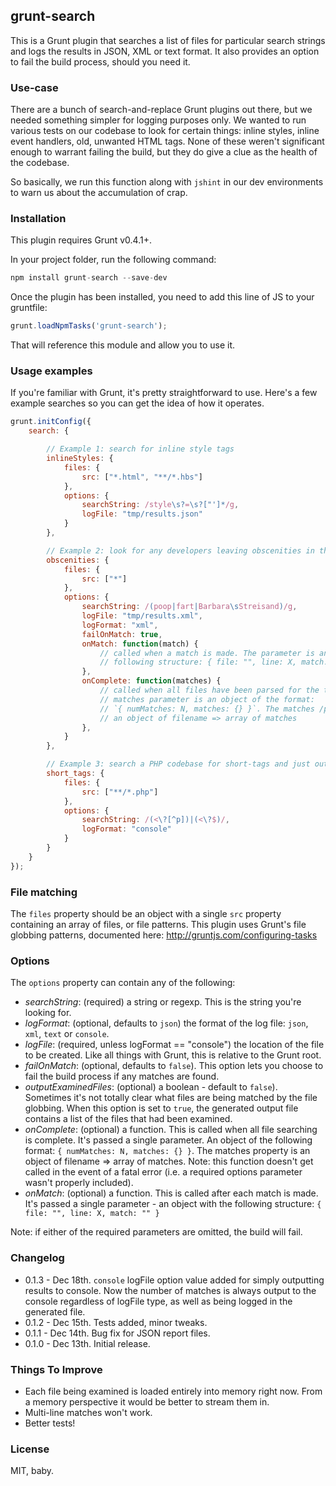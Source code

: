 ## grunt-search

This is a Grunt plugin that searches a list of files for particular search strings and logs the results in JSON, XML
or text format. It also provides an option to fail the build process, should you need it.

### Use-case

There are a bunch of search-and-replace Grunt plugins out there, but we needed something simpler for logging purposes
only. We wanted to run various tests on our codebase to look for certain things: inline styles, inline event handlers,
old, unwanted HTML tags. None of these weren't significant enough to warrant failing the build, but they do give a
clue as the health of the codebase.

So basically, we run this function along with `jshint` in our dev environments to warn us about the accumulation of crap.

### Installation

This plugin requires Grunt v0.4.1+.

In your project folder, run the following command:

```js
npm install grunt-search --save-dev
```

Once the plugin has been installed, you need to add this line of JS to your gruntfile:

```js
grunt.loadNpmTasks('grunt-search');
```

That will reference this module and allow you to use it.


### Usage examples

If you're familiar with Grunt, it's pretty straightforward to use. Here's a few example searches so you can get the idea
of how it operates.

```js
grunt.initConfig({
    search: {

        // Example 1: search for inline style tags
        inlineStyles: {
            files: {
                src: ["*.html", "**/*.hbs"]
            },
            options: {
                searchString: /style\s?=\s?["']*/g,
                logFile: "tmp/results.json"
            }
        },

        // Example 2: look for any developers leaving obscenities in the codebase
        obscenities: {
            files: {
                src: ["*"]
            },
            options: {
                searchString: /(poop|fart|Barbara\sStreisand)/g,
                logFile: "tmp/results.xml",
                logFormat: "xml",
                failOnMatch: true,
                onMatch: function(match) {
                    // called when a match is made. The parameter is an object of the
                    // following structure: { file: "", line: X, match: "" }
                },
                onComplete: function(matches) {
                    // called when all files have been parsed for the target. The
                    // matches parameter is an object of the format:
                    // `{ numMatches: N, matches: {} }`. The matches /property is
                    // an object of filename => array of matches
                },
            }
        },

        // Example 3: search a PHP codebase for short-tags and just output the findings to the console
		short_tags: {
			files: {
				src: ["**/*.php"]
			},
			options: {
				searchString: /(<\?[^p])|(<\?$)/,
				logFormat: "console"
			}
		}
    }
});
```

### File matching

The `files` property should be an object with a single `src` property containing an array of files, or file patterns.
This plugin uses Grunt's file globbing patterns, documented here:
http://gruntjs.com/configuring-tasks


### Options

The `options` property can contain any of the following:

- *searchString*: (required) a string or regexp. This is the string you're looking for.
- *logFormat*: (optional, defaults to `json`) the format of the log file: `json`, `xml`, `text` or `console`.
- *logFile*: (required, unless logFormat == "console") the location of the file to be created. Like all things with
Grunt, this is relative to the Grunt root.
- *failOnMatch*: (optional, defaults to `false`). This option lets you choose to fail the build process if any matches
are found.
- *outputExaminedFiles*: (optional) a boolean - default to `false`). Sometimes it's not totally clear what files are
being matched by the file globbing. When this option is set to `true`, the generated output file contains a list of the
files that had been examined.
- *onComplete*: (optional) a function. This is called when all file searching is complete. It's passed a single parameter.
An object of the following format: `{ numMatches: N, matches: {} }`. The matches property is an object of
filename => array of matches. Note: this function doesn't get called in the event of a fatal error (i.e. a required
options parameter wasn't properly included).
- *onMatch*: (optional) a function. This is called after each match is made. It's passed a single parameter - an object
with the following structure: `{ file: "", line: X, match: "" }`

Note: if either of the required parameters are omitted, the build will fail.

### Changelog

- 0.1.3 - Dec 18th. `console` logFile option value added for simply outputting results to console. Now the number of
matches is always output to the console regardless of logFile type, as well as being logged in the generated file.
- 0.1.2 - Dec 15th. Tests added, minor tweaks.
- 0.1.1 - Dec 14th. Bug fix for JSON report files.
- 0.1.0 - Dec 13th. Initial release.

### Things To Improve

- Each file being examined is loaded entirely into memory right now. From a memory perspective it would be better to
stream them in.
- Multi-line matches won't work.
- Better tests!

### License

MIT, baby.
